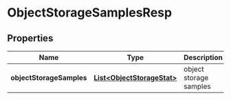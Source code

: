 # ObjectStorageSamplesResp

## Properties
Name | Type | Description | Notes
------------ | ------------- | ------------- | -------------
**objectStorageSamples** | [**List&lt;ObjectStorageStat&gt;**](ObjectStorageStat.md) | object storage samples |  [optional]
